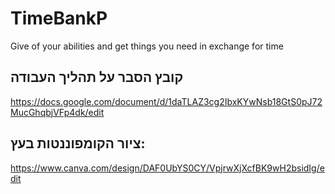 # TimeBankP
Give of your abilities and get things you need in exchange for time
## קובץ הסבר על תהליך העבודה
https://docs.google.com/document/d/1daTLAZ3cg2IbxKYwNsb18GtS0pJ72MucGhqbjVFp4dk/edit
## ציור הקומפוננטות בעץ:
https://www.canva.com/design/DAF0UbYS0CY/VpjrwXjXcfBK9wH2bsidIg/edit
